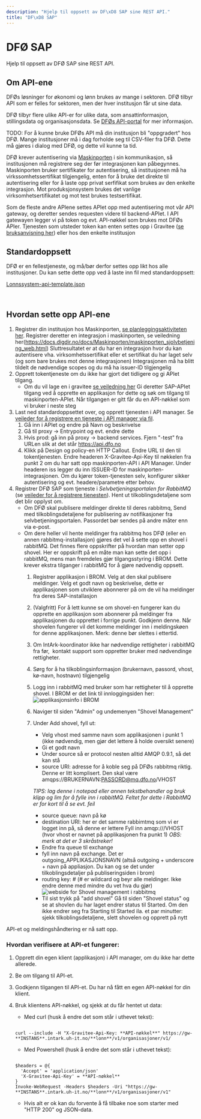 ```yaml
---
description: "Hjelp til oppsett av DF\xD8 SAP sine REST API."
title: "DF\xD8 SAP"
---
```


# DFØ SAP

Hjelp til oppsett av DFØ SAP sine REST API.

## Om API-ene


DFØs løsninger for økonomi og lønn brukes av mange i sektoren. DFØ tilbyr API som er felles for sektoren, men der hver institusjon får ut sine data.


DFØ tilbyr flere ulike API-er for ulike data, som ansattinformasjon, stillingsdata og organisasjonsdata. Se [DFØs API-portal](https://api-portal.dfo.no/) for mer informasjon.


TODO: For å kunne bruke DFØs API må din institusjon bli "oppgradert" hos DFØ. Mange institusjoner må i dag forholde seg til CSV-filer fra DFØ. Dette må gjøres i dialog med DFØ, og dette vil kunne ta tid.


DFØ krever autentisering via [Maskinporten](https://samarbeid.digdir.no/maskinporten/maskinporten/25) i sin kommunikasjon, så institusjonen må registrere seg der før integrasjonen kan påbegynnes. Maskinporten bruker sertifikater for autentisering, så institusjonen må ha virkssomhetssertifikat tilgjengelig, enten for å bruke det direkte til autentisering eller for å laste opp privat serfifikat som brukes av den enkelte integrasjon. Mot produksjonsystem brukes det vanlige virksomhetsertifikatet og mot test brukes testsertifikat.


Som de fleste andre APIene settes APIet opp med autentisering mot vår API gateway, og deretter sendes requesten videre til backend-APIet. I API gatewayen legger vi på token og evt. API-nøkkel som brukes mot DFØs APIer. Tjenesten som utsteder token kan enten settes opp i Gravitee ([se bruksanvisning her](/docs/datadeling/teknisk-plattform/api/maskinporten)) eller hos den enkelte institusjon


## Standardoppsett


DFØ er en fellestjeneste, og må/bør derfor settes opp likt hos alle institusjoner. Du kan sette dette opp ved å laste inn fil med standardoppsett:

[Lonnssystem-api-template.json](Lonnssystem-api-template.json)




 


## Hvordan sette opp API-ene


1. Registrer din institusjon hos Maskinporten, [se planleggingsaktiviteten her](https://samarbeid.digdir.no/maskinporten/konsument/119). Registrer deretter en integrasjon i maskinporten, se veiledning her(https://docs.digdir.no/docs/Maskinporten/maskinporten_sjolvbetjening_web.html) Sluttresultatet er at du har en integrasjon hvor du kan autentisere vha. virksomhetssertifikat eller et sertifikat du har laget selv (og som bare brukes mot denne integrasjonen) Integrasjonen må ha blitt tildelt de nødvendige scopes og du må ha issuer-ID tilgjengelig
2. Opprett tokentjeneste om du ikke har gjort det tidligere og gi APIet tilgang.
	* Om du vil lage en i gravitee [se veiledning her](/docs/datadeling/teknisk-plattform/api/maskinporten) Gi deretter SAP-APIet tilgang ved å opprette en applikasjon for dette og søk om tilgang til maskinporten-APIet. Når tilgangen er gitt får du en API-nøkkel som vi bruker i neste steg
3. Last ned standardoppsettet over, og opprett tjenesten i API manager. Se [veileder for å registrere en tjeneste i API manager via fil](/docs/datadeling/veiledere/api-manager/importer-api).
	1. Gå inn i APIet og endre på Navn og beskrivelse
	2. Gå til proxy -\> Entrypoint og evt. endre dette
	3. Hvis prod: gå inn på proxy -\> backend services. Fjern "-test" fra URLen slik at det står https://api.dfo.no
	4. Klikk på Design og policy-en HTTP Callout. Endre URL til den til tokentjenesten. Endre headeren X-Gravitee-Api-Key til nøkkelen fra punkt 2 om du har satt opp maskinporten-API i API Manager. Under headeren iss legger du inn ISSUER-ID for maskinporten-integrasjonen. Om du kjører token-tjenesten selv, konfigurer sikker autentisering og evt. headere/parametre etter behov.
4. Registrer DFØ SAP som tjeneste i *Selvbetjeningsportalen for RabbitMQ* (se [veileder for å registrere tjenesten](/docs/datadeling/veiledere/meldingsk%C3%B8/opprett-tjeneste)). Hent ut tilkoblingsdetaljene som det blir opplyst om.
	* Om DFØ skal publisere meldinger direkte til deres rabbitmq, Send med tilkoblingsdetaljene for publisering av notifikasjoner fra selvbetjeningsportalen. Passordet bør sendes på andre måter enn via e-post.
	* Om dere heller vil hente meldinger fra rabbitmq hos DFØ (eller en annen rabbitmq-installasjon) gjøres det vel å sette opp en shovel i rabbitMQ. Det finnes flere oppskrifter på hvordan man setter opp shovel. Her er oppskrift på en måte man kan sette det opp i rabbitMQ, mens man fremdeles gjør tilgangsstyring i BROM. Dette krever ekstra tilganger i rabbitMQ for å gjøre nødvendig oppsett.
		1. Registrer applikasjon i BROM. Velg at den skal publisere meldinger. Velg et godt navn og beskrivelse, dette er applikasjonen som utviklere abonnerer på om de vil ha meldinger fra deres SAP-installasjon
		2. (Valgfritt) For å lett kunne se om shovel-en fungerer kan du opprette en applikasjon som abonnerer på meldinger fra applikasjonen du opprettet i forrige punkt. Godkjenn denne. Når shovelen fungerer vil det komme meldinger inn i meldingskøen for denne applikasjonen. Merk: denne bør slettes i ettertid.
		3. Om IntArk-koordinator ikke har nødvendige rettigheter i rabbitMQ fra før,  kontakt support som oppretter bruker med nødvendinge rettigheter.
		4. Sørg for å ha tilkoblingsinformasjon (brukernavn, passord, vhost, kø-navn, hostnavn) tilgjengelig
		5. Logg inn i rabbitMQ med bruker som har rettigheter til å opprette shovel. I BROM er det link til innloggingsiden her: ![applikasjonsinfo i BROM](/datadeling/img/image-20211006190506-1.png)
		6. Naviger til siden "Admin" og undemenyen "Shovel Management"
		7. Under Add shovel, fyll ut:
			+ Velg vhost med samme navn som applikasjonen i punkt 1 (ikke nødvendig, men gjør det lettere å holde oversikt senere)
			+ Gi et godt navn
			+ Under source så er protocol nesten alltid AMQP 0.9.1, så det kan stå
			+ source URI: adresse for å koble seg på DFØs rabbitmq riktig. Denne er litt komplisert. Den skal være amqps://BRUKERNAVN:PASSORD@mq.dfo.no/VHOST  
			
			*TIPS: lag denne i notepad eller annen tekstbehandler og bruk klipp og lim for å fylle inn i rabbitMQ. Feltet for dette i RabbitMQ er for kort til å se evt. feil*
			+ source queue: navn på kø
			+ destination URI: her er det samme rabbimtmq som vi er logget inn på, så denne er lettere Fyll inn amqp:///VHOST (hvor vhost er navnet på applikasjonen fra punkt 1) *OBS: merk at det er 3 skråstreker!*
			+ Endre fra queue til exchange
			+ fyll inn navn på exchange. Det er outgoing\_APPLIKASJONSNAVN (altså outgoing + underscore + navn på appliasjon. Du kan og se det under tilkoblingsdetaljer på publiseringsiden i brom)
			+ routing key: # (# er wildcard og beyr alle meldinger. Ikke endre denne med mindre du vet hva du gjør) ![webside for Shovel management i rabbitmq](/datadeling/img/image-20211006193113-2.png)
			+ Til sist trykk på "add shovel" Gå til siden "Shovel status" og se at shovlen du har laget endrer status til Started. Om den ikke endrer seg fra Starting til Started ila. et par minutter: sjekk tilkoblingsdetaljene, slett shovelen og opprett på nytt


API-et og meldingshåndtering er nå satt opp.


### Hvordan verifisere at API-et fungerer:


1. Opprett din egen klient (applikasjon) i API manager, om du ikke har dette allerede.
2. Be om tilgang til API-et.
3. Godkjenn tilgangen til API-et. Du har nå fått en egen API-nøkkel for din klient.
4. Bruk klientens API-nøkkel, og sjekk at du får hentet ut data:
	* Med curl (husk å endre det som står i uthevet tekst):
	 
	```
	
	curl --include -H "X-Gravitee-Api-Key: **API-nøkkel**" https://gw-**INSTANS**.intark.uh-it.no/**lonn**/v1/organisasjoner/v1/
	
	```
	
	* Med Powershell (husk å endre det som står i uthevet tekst):
	 
	```
	
	$headers = @{
	  'Accept' = 'application/json'
	  'X-Gravitee-Api-Key' = **API-nøkkel**
	}
	Invoke-WebRequest -Headers $headers -Uri "https://gw-**INSTANS**.intark.uh-it.no/**lonn**/v1/organisasjoner/v1"    
	```
	
	* Hvis alt er ok kan du forvente å få tilbake noe som starter med "HTTP 200" og JSON-data.
